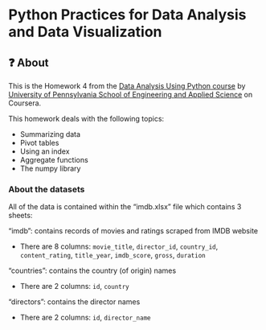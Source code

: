 # Python Practices for Data Analysis and Data Visualization
## :question: About
This is the Homework 4 from the [Data Analysis Using Python course](https://www.coursera.org/learn/data-analysis-python) by [University of Pennsylvania School of Engineering and Applied Science](https://www.seas.upenn.edu/) on Coursera.

This homework deals with the following topics:
- Summarizing data 
- Pivot tables
- Using an index
- Aggregate functions
- The numpy library

### About the datasets
All of the data is contained within the “imdb.xlsx” file which contains 3 sheets:

“imdb”: contains records of movies and ratings scraped from IMDB website

  - There are 8 columns: `movie_title`, `director_id`, `country_id`, `content_rating`, `title_year`, `imdb_score`, `gross`, `duration`

“countries”: contains the country (of origin) names

  - There are 2 columns: `id`, `country`

“directors”: contains the director names

  - There are 2 columns: `id`, `director_name`